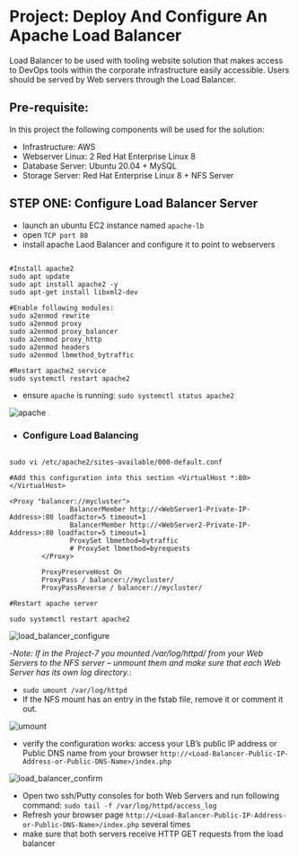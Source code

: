 # Project: Deploy And Configure An Apache Load Balancer

Load Balancer to be used with tooling website solution that makes access to DevOps tools within the corporate infrastructure easily 
accessible. Users should be served by Web servers through the Load Balancer.

## Pre-requisite:
In this project the following components will be used for the solution:

- Infrastructure: AWS
- Webserver Linux: 2 Red Hat Enterprise Linux 8
- Database Server: Ubuntu 20.04 + MySQL
- Storage Server: Red Hat Enterprise Linux 8 + NFS Server

## STEP ONE: Configure Load Balancer Server

- launch an ubuntu EC2 instance named `apache-lb`
- open `TCP port 80`
- install apache Laod Balancer and configure it to point to webservers
```

#Install apache2
sudo apt update
sudo apt install apache2 -y
sudo apt-get install libxml2-dev

#Enable following modules:
sudo a2enmod rewrite
sudo a2enmod proxy
sudo a2enmod proxy_balancer
sudo a2enmod proxy_http
sudo a2enmod headers
sudo a2enmod lbmethod_bytraffic

#Restart apache2 service
sudo systemctl restart apache2

```

- ensure `apache` is running: `sudo systemctl status apache2`


![apache](https://user-images.githubusercontent.com/92983658/184630107-42c3bfed-0d80-4243-82c6-ba4bfa870732.png)

- ### Configure Load Balancing
```

sudo vi /etc/apache2/sites-available/000-default.conf

#Add this configuration into this section <VirtualHost *:80>  </VirtualHost>

<Proxy "balancer://mycluster">
               BalancerMember http://<WebServer1-Private-IP-Address>:80 loadfactor=5 timeout=1
               BalancerMember http://<WebServer2-Private-IP-Address>:80 loadfactor=5 timeout=1
               ProxySet lbmethod=bytraffic
               # ProxySet lbmethod=byrequests
        </Proxy>

        ProxyPreserveHost On
        ProxyPass / balancer://mycluster/
        ProxyPassReverse / balancer://mycluster/

#Restart apache server

sudo systemctl restart apache2

```

![load_balancer_configure](https://user-images.githubusercontent.com/92983658/184632041-c2ce14cd-b5ac-48fd-8562-08e7dbc04dd1.png)


-*Note: If in the Project-7 you mounted /var/log/httpd/ from your Web Servers to the NFS server – unmount them and make sure that each Web Server has its own log directory.*: 
  - `sudo umount /var/log/httpd`
  - If the NFS mount has an entry in the fstab file, remove it or comment it out.
 
 ![umount](https://user-images.githubusercontent.com/92983658/184634907-7e01aeaf-4574-44f6-9ea8-5e87c199d2ec.png)


- verify the configuration works: access your LB’s public IP address or Public DNS name from your browser
`http://<Load-Balancer-Public-IP-Address-or-Public-DNS-Name>/index.php`

![load_balancer_confirm](https://user-images.githubusercontent.com/92983658/185124537-ba834754-6b56-412f-be95-18119375b76c.png)


- Open two ssh/Putty consoles for both Web Servers and run following command: `sudo tail -f /var/log/httpd/access_log`
- Refresh your browser page `http://<Load-Balancer-Public-IP-Address-or-Public-DNS-Name>/index.php` several times
- make sure that both servers receive HTTP GET requests from the load balancer

